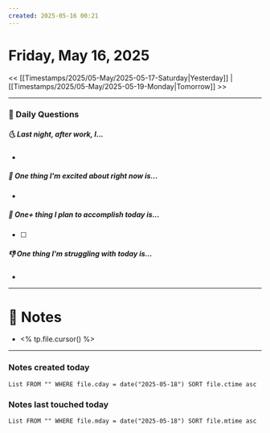 ```yaml
---
created: 2025-05-16 00:21
---
```

# Friday, May 16, 2025

<< [[Timestamps/2025/05-May/2025-05-17-Saturday|Yesterday]] | [[Timestamps/2025/05-May/2025-05-19-Monday|Tomorrow]] >>

---
### 📅 Daily Questions
##### 🌜 Last night, after work, I...
- 

##### 🙌 One thing I'm excited about right now is...
- 

##### 🚀 One+ thing I plan to accomplish today is...
- [ ] 

##### 👎 One thing I'm struggling with today is...
- 

---
# 📝 Notes
- <% tp.file.cursor() %>

---
### Notes created today
```dataview
List FROM "" WHERE file.cday = date("2025-05-18") SORT file.ctime asc
```

### Notes last touched today
```dataview
List FROM "" WHERE file.mday = date("2025-05-18") SORT file.mtime asc
```